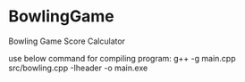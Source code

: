 # BowlingGame
Bowling Game Score Calculator

use below command for compiling program:
g++ -g main.cpp src/bowling.cpp -Iheader -o main.exe
